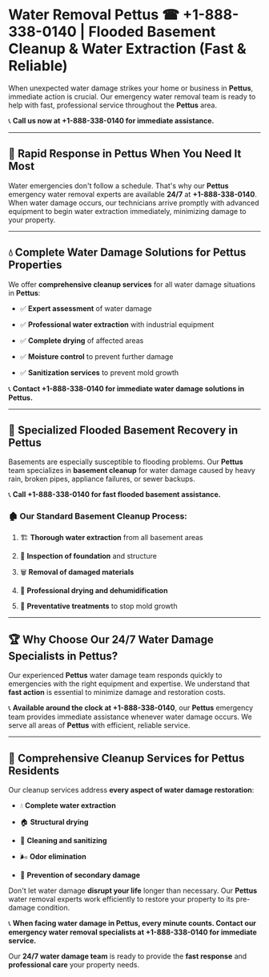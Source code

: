 # Water Removal Pettus ☎ +1-888-338-0140 | Flooded Basement Cleanup & Water Extraction (Fast & Reliable)

When unexpected water damage strikes your home or business in **Pettus**, immediate action is crucial. Our emergency water removal team is ready to help with fast, professional service throughout the **Pettus** area. 

📞 **Call us now at +1-888-338-0140 for immediate assistance.**
---
## 🚀 Rapid Response in Pettus When You Need It Most
Water emergencies don't follow a schedule. That's why our **Pettus** emergency water removal experts are available **24/7** at **+1-888-338-0140**. When water damage occurs, our technicians arrive promptly with advanced equipment to begin water extraction immediately, minimizing damage to your property.
---
## 💧 Complete Water Damage Solutions for Pettus Properties
We offer **comprehensive cleanup services** for all water damage situations in **Pettus**:
- ✅ **Expert assessment** of water damage  
- ✅ **Professional water extraction** with industrial equipment  
- ✅ **Complete drying** of affected areas  
- ✅ **Moisture control** to prevent further damage  
- ✅ **Sanitization services** to prevent mold growth  
📞 **Contact +1-888-338-0140 for immediate water damage solutions in Pettus.**
---
## 🌊 Specialized Flooded Basement Recovery in Pettus
Basements are especially susceptible to flooding problems. Our **Pettus** team specializes in **basement cleanup** for water damage caused by heavy rain, broken pipes, appliance failures, or sewer backups. 
📞 **Call +1-888-338-0140 for fast flooded basement assistance.**
### 🏚️ Our Standard Basement Cleanup Process:
1. 🏗️ **Thorough water extraction** from all basement areas  
2. 🔎 **Inspection of foundation** and structure  
3. 🗑️ **Removal of damaged materials**  
4. 💨 **Professional drying and dehumidification**  
5. 🚫 **Preventative treatments** to stop mold growth  
---
## 🏆 Why Choose Our 24/7 Water Damage Specialists in Pettus?
Our experienced **Pettus** water damage team responds quickly to emergencies with the right equipment and expertise. We understand that **fast action** is essential to minimize damage and restoration costs.
📞 **Available around the clock at +1-888-338-0140**, our **Pettus** emergency team provides immediate assistance whenever water damage occurs. We serve all areas of **Pettus** with efficient, reliable service.
---
## 🧹 Comprehensive Cleanup Services for Pettus Residents
Our cleanup services address **every aspect of water damage restoration**:
- 💧 **Complete water extraction**  
- 🏠 **Structural drying**  
- 🧼 **Cleaning and sanitizing**  
- 🌬️ **Odor elimination**  
- 🚫 **Prevention of secondary damage**  
Don't let water damage **disrupt your life** longer than necessary. Our **Pettus** water removal experts work efficiently to restore your property to its pre-damage condition.
📞 **When facing water damage in Pettus, every minute counts. Contact our emergency water removal specialists at +1-888-338-0140 for immediate service.**
Our **24/7 water damage team** is ready to provide the **fast response** and **professional care** your property needs.
